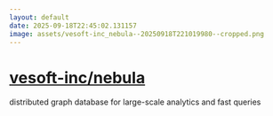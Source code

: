 ```yaml
---
layout: default
date: 2025-09-18T22:45:02.131157
image: assets/vesoft-inc_nebula--20250918T221019980--cropped.png
---
```


# [vesoft-inc/nebula](https://github.com/vesoft-inc/nebula)

distributed graph database for large-scale analytics and fast queries
